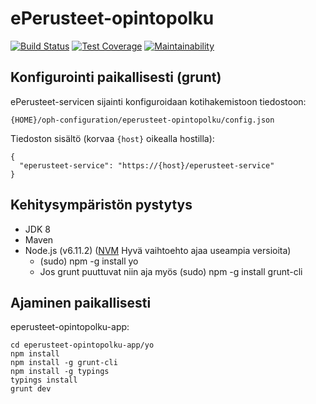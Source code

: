 # ePerusteet-opintopolku

[![Build Status](https://travis-ci.org/Opetushallitus/eperusteet-opintopolku.svg?branch=master)](https://travis-ci.org/Opetushallitus/eperusteet-opintopolku)
[![Test Coverage](https://api.codeclimate.com/v1/badges/24fc0c3e2b968b432319/test_coverage)](https://codeclimate.com/github/Opetushallitus/eperusteet-opintopolku/test_coverage)
[![Maintainability](https://api.codeclimate.com/v1/badges/24fc0c3e2b968b432319/maintainability)](https://codeclimate.com/github/Opetushallitus/eperusteet-opintopolku/maintainability)

## Konfigurointi paikallisesti (grunt)

ePerusteet-servicen sijainti konfiguroidaan kotihakemistoon tiedostoon:

    {HOME}/oph-configuration/eperusteet-opintopolku/config.json

Tiedoston sisältö (korvaa `{host}` oikealla hostilla):

    {
      "eperusteet-service": "https://{host}/eperusteet-service"
    }

Kehitysympäristön pystytys
--------------------------
- JDK 8
- Maven
- Node.js (v6.11.2) ([NVM](https://github.com/creationix/nvm) Hyvä vaihtoehto ajaa useampia versioita)
  - (sudo) npm -g install yo
  - Jos grunt puuttuvat niin aja myös
    (sudo) npm -g install grunt-cli

Ajaminen paikallisesti
----------------------

eperusteet-opintopolku-app: 

    cd eperusteet-opintopolku-app/yo
    npm install
    npm install -g grunt-cli
    npm install -g typings
    typings install
    grunt dev
